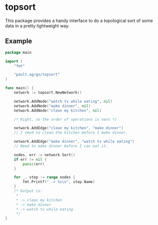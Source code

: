 topsort
=======

This package provides a handy interface to do a topological sort of
some data in a pretty lightweight way.

Example
-------

```go
package main

import (
	"fmt"

	"pault.ag/go/topsort"
)

func main() {
	network := topsort.NewNetwork()

	network.AddNode("watch tv while eating", nil)
	network.AddNode("make dinner", nil)
	network.AddNode("clean my kitchen", nil)

	/* Right, so the order of operations is next */

	network.AddEdge("clean my kitchen", "make dinner")
	// I need to clean the kitchen before I make dinner.

	network.AddEdge("make dinner", "watch tv while eating")
	// Need to make dinner before I can eat it.

	nodes, err := network.Sort()
	if err != nil {
		panic(err)
	}

	for _, step := range nodes {
		fmt.Printf(" -> %s\n", step.Name)
	}
	/* Output is:
	 *
	 * -> clean my kitchen
	 * -> make dinner
	 * -> watch tv while eating
	 */
}
```

